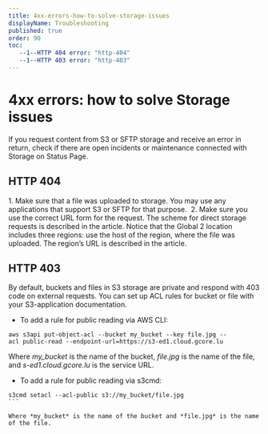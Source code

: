 ```yaml
---
title: 4xx-errors-how-to-solve-storage-issues
displayName: Troubleshooting
published: true
order: 90
toc:
   --1--HTTP 404 error: "http-404"
   --1--HTTP 403 error: "http-403"
---
```


# 4xx errors: how to solve Storage issues

If you request content from S3 or SFTP storage and receive an error in return, check if there are open incidents or maintenance connected with Storage on Status Page. 

## HTTP 404 

1\.  Make sure that a file was uploaded to storage. You may use any applications that support S3 or SFTP for that purpose. 
2\.  Make sure you use the correct URL form for the request. The scheme for direct storage requests is described in the article. Notice that the Global 2 location includes three regions: use the host of the region, where the file was uploaded. The region’s URL is described in the article. 

## HTTP 403 

By default, buckets and files in S3 storage are private and respond with 403 code on external requests. You can set up ACL rules for bucket or file with your S3-application documentation. 

- To add a rule for public reading via AWS CLI:

```
aws s3api put-object-acl --bucket my_bucket --key file.jpg --acl public-read --endpoint-url=https://s3-ed1.cloud.gcore.lu
```

Where *my_bucket* is the name of the bucket, *file.jpg* is the name of the file, and *s-ed1.cloud.gcore.lu* is the service URL.

- To add a rule for public reading via s3cmd: 

```
s3cmd setacl --acl-public s3://my_bucket/file.jpg
``` 

Where *my_bucket* is the name of the bucket and *file.jpg* is the name of the file.